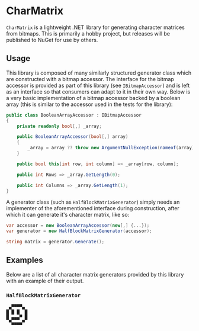 # CharMatrix

`CharMatrix` is a lightweight .NET library for generating character matrices from bitmaps. This is primarily a hobby project, but releases will be published to NuGet for use by others.

## Usage

This library is composed of many similarly structured generator class which are constructed with a bitmap accessor. The interface for the bitmap accessor is provided as part of this library (see `IBitmapAccessor`) and is left as an interface so that consumers can adapt to it in their own way. Below is a very basic implementation of a bitmap accessor backed by a boolean array (this is similar to the accessor used in the tests for the library):

```csharp
public class BooleanArrayAccessor : IBitmapAccessor
{
    private readonly bool[,] _array;

    public BooleanArrayAccessor(bool[,] array)
    {
        _array = array ?? throw new ArgumentNullException(nameof(array));
    }

    public bool this[int row, int column] => _array[row, column];

    public int Rows => _array.GetLength(0);

    public int Columns => _array.GetLength(1);
}
```

A generator class (such as `HalfBlockMatrixGenerator`) simply needs an implementer of the aforementioned interface during construction, after which it can generate it's character matrix, like so:

```csharp
var accessor = new BooleanArrayAccessor(new[,] {...});
var generator = new HalfBlockMatrixGenerator(accessor);

string matrix = generator.Generate(); 
```

## Examples

Below are a list of all character matrix generators provided by this library with an example of their output.

### `HalfBlockMatrixGenerator`
```text
 ▄▀▀▀▀▄ 
█ █ █  █
█ ▄▄▄▀ █
 ▀▄▄▄▄▀ 
```